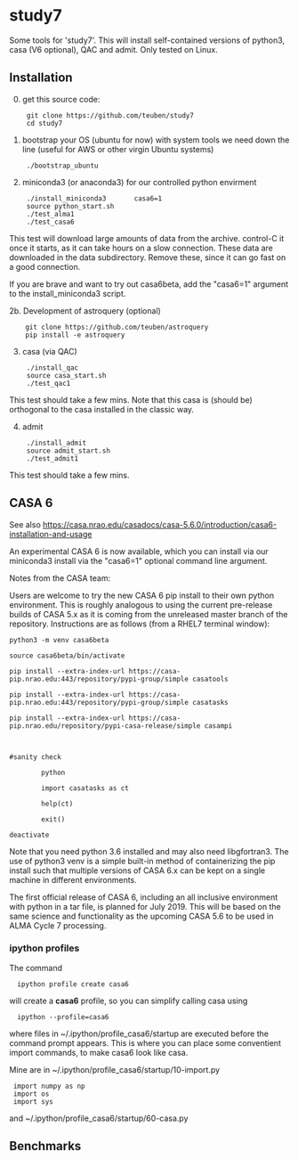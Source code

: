 # study7

Some tools for 'study7'. This will install self-contained versions of python3, casa (V6 optional),
QAC and admit. Only tested on Linux. 

## Installation

0. get this source code:

        git clone https://github.com/teuben/study7
        cd study7
         
1. bootstrap your OS (ubuntu for now) with system tools we need down the line (useful for AWS or other virgin Ubuntu systems)

        ./bootstrap_ubuntu

2. miniconda3 (or anaconda3) for our controlled python envirment

        ./install_miniconda3       casa6=1
        source python_start.sh
        ./test_alma1
        ./test_casa6

This test will download large amounts of data from the archive. control-C it once it starts, as it can take
hours on a slow connection. These data are downloaded in the data subdirectory. Remove these, since it can
go fast on a good connection.

If you are brave and want to try out casa6beta, add the "casa6=1" argument to the install_miniconda3 script.


2b. Development of astroquery (optional)

        git clone https://github.com/teuben/astroquery
        pip install -e astroquery

3. casa (via QAC)

        ./install_qac
        source casa_start.sh
        ./test_qac1

This test should take a few mins.  Note that this casa is (should be) orthogonal to the casa installed in the classic way.

4. admit

        ./install_admit
        source admit_start.sh
        ./test_admit1

This test should take a few mins.

## CASA 6

See also https://casa.nrao.edu/casadocs/casa-5.6.0/introduction/casa6-installation-and-usage



An experimental CASA 6 is now available, which you can install via our
miniconda3 install via the "casa6=1" optional command line argument.

Notes from the CASA team:

Users are welcome to try the new CASA 6 pip install to their own
python environment. This is roughly analogous to using the current
pre-release builds of CASA 5.x as it is coming from the unreleased
master branch of the repository.  Instructions are as follows (from a
RHEL7 terminal window):

    python3 -m venv casa6beta
    
    source casa6beta/bin/activate
    
    pip install --extra-index-url https://casa-pip.nrao.edu:443/repository/pypi-group/simple casatools
    
    pip install --extra-index-url https://casa-pip.nrao.edu:443/repository/pypi-group/simple casatasks

    pip install --extra-index-url https://casa-pip.nrao.edu/repository/pypi-casa-release/simple casampi



    #sanity check
    
            python
	    
            import casatasks as ct
	    
            help(ct)
	    
            exit()
   
    deactivate

Note that you need python 3.6 installed and may also need
libgfortran3. The use of python3 venv is a simple built-in method of
containerizing the pip install such that multiple versions of CASA 6.x
can be kept on a single machine in different environments.

The first official release of CASA 6, including an all inclusive
environment with python in a tar file, is planned for July 2019. This
will be based on the same science and functionality as the upcoming
CASA 5.6 to be used in ALMA Cycle 7 processing.

### ipython profiles

The command

      ipython profile create casa6

will create a **casa6** profile, so you can simplify calling casa using

      ipython --profile=casa6

where files in ~/.ipython/profile_casa6/startup are executed before
the command prompt appears. This is where you can place some conventient
import commands, to make casa6 look like casa.

Mine are in ~/.ipython/profile_casa6/startup/10-import.py

     import numpy as np
     import os
     import sys

and ~/.ipython/profile_casa6/startup/60-casa.py



## Benchmarks




